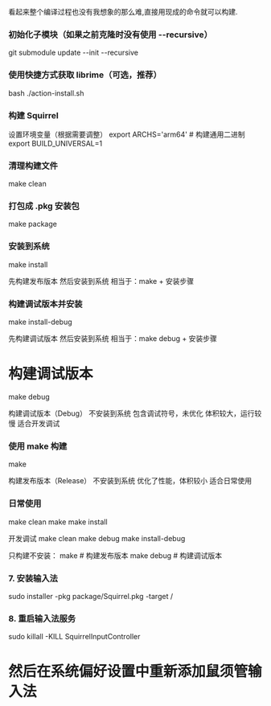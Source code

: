 看起来整个编译过程也没有我想象的那么难,直接用现成的命令就可以构建.


### 初始化子模块（如果之前克隆时没有使用 --recursive）
git submodule update --init --recursive


### 使用快捷方式获取 librime（可选，推荐）
bash ./action-install.sh

### 构建 Squirrel
设置环境变量（根据需要调整）
export ARCHS='arm64'  # 构建通用二进制
export BUILD_UNIVERSAL=1


### 清理构建文件
make clean

### 打包成 .pkg 安装包
make package

### 安装到系统
make install

先构建发布版本
然后安装到系统
相当于：make + 安装步骤

### 构建调试版本并安装
make install-debug

先构建调试版本
然后安装到系统
相当于：make debug + 安装步骤

# 构建调试版本
make debug

构建调试版本（Debug）
不安装到系统
包含调试符号，未优化
体积较大，运行较慢
适合开发调试

### 使用 make 构建
make

构建发布版本（Release）
不安装到系统
优化了性能，体积较小
适合日常使用

### 日常使用
make clean
make
make install

开发调试
make clean
make debug
make install-debug

只构建不安装：
make          # 构建发布版本
make debug    # 构建调试版本


### 7. 安装输入法
sudo installer -pkg package/Squirrel.pkg -target /

### 8. 重启输入法服务
sudo killall -KILL SquirrelInputController
# 然后在系统偏好设置中重新添加鼠须管输入法